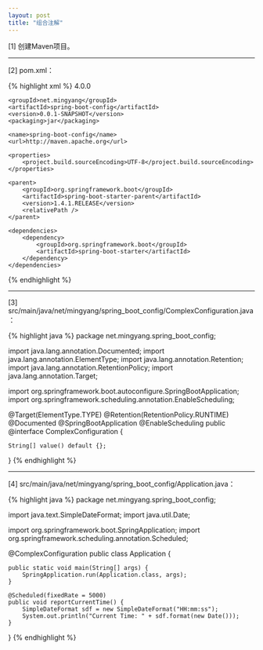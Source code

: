 ```yaml
---
layout: post
title: "组合注解"
---
```


[1] 创建Maven项目。

---

[2] pom.xml：

{% highlight xml %}
<project xmlns="http://maven.apache.org/POM/4.0.0" xmlns:xsi="http://www.w3.org/2001/XMLSchema-instance"
    xsi:schemaLocation="http://maven.apache.org/POM/4.0.0 http://maven.apache.org/xsd/maven-4.0.0.xsd">
    <modelVersion>4.0.0</modelVersion>

    <groupId>net.mingyang</groupId>
    <artifactId>spring-boot-config</artifactId>
    <version>0.0.1-SNAPSHOT</version>
    <packaging>jar</packaging>

    <name>spring-boot-config</name>
    <url>http://maven.apache.org</url>

    <properties>
        <project.build.sourceEncoding>UTF-8</project.build.sourceEncoding>
    </properties>

    <parent>
        <groupId>org.springframework.boot</groupId>
        <artifactId>spring-boot-starter-parent</artifactId>
        <version>1.4.1.RELEASE</version>
        <relativePath />
    </parent>

    <dependencies>
        <dependency>
            <groupId>org.springframework.boot</groupId>
            <artifactId>spring-boot-starter</artifactId>
        </dependency>
    </dependencies>
</project>
{% endhighlight %}

---

[3] src/main/java/net/mingyang/spring_boot_config/ComplexConfiguration.java：

{% highlight java %}
package net.mingyang.spring_boot_config;

import java.lang.annotation.Documented;
import java.lang.annotation.ElementType;
import java.lang.annotation.Retention;
import java.lang.annotation.RetentionPolicy;
import java.lang.annotation.Target;

import org.springframework.boot.autoconfigure.SpringBootApplication;
import org.springframework.scheduling.annotation.EnableScheduling;

@Target(ElementType.TYPE)
@Retention(RetentionPolicy.RUNTIME)
@Documented
@SpringBootApplication
@EnableScheduling
public @interface ComplexConfiguration {
    
    String[] value() default {};
}
{% endhighlight %}

---

[4] src/main/java/net/mingyang/spring_boot_config/Application.java：

{% highlight java %}
package net.mingyang.spring_boot_config;

import java.text.SimpleDateFormat;
import java.util.Date;

import org.springframework.boot.SpringApplication;
import org.springframework.scheduling.annotation.Scheduled;

@ComplexConfiguration
public class Application {
    
    public static void main(String[] args) {
        SpringApplication.run(Application.class, args);
    }
    
    @Scheduled(fixedRate = 5000)
    public void reportCurrentTime() {
        SimpleDateFormat sdf = new SimpleDateFormat("HH:mm:ss");
        System.out.println("Current Time: " + sdf.format(new Date()));
    }
}
{% endhighlight %}